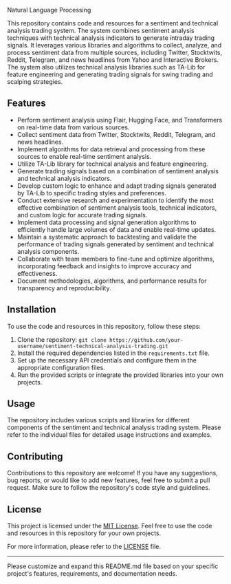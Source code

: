 Natural Language Processing

This repository contains code and resources for a sentiment and technical analysis trading system. The system combines sentiment analysis techniques with technical analysis indicators to generate intraday trading signals. It leverages various libraries and algorithms to collect, analyze, and process sentiment data from multiple sources, including Twitter, Stocktwits, Reddit, Telegram, and news headlines from Yahoo and Interactive Brokers. The system also utilizes technical analysis libraries such as TA-Lib for feature engineering and generating trading signals for swing trading and scalping strategies.

## Features

- Perform sentiment analysis using Flair, Hugging Face, and Transformers on real-time data from various sources.
- Collect sentiment data from Twitter, Stocktwits, Reddit, Telegram, and news headlines.
- Implement algorithms for data retrieval and processing from these sources to enable real-time sentiment analysis.
- Utilize TA-Lib library for technical analysis and feature engineering.
- Generate trading signals based on a combination of sentiment analysis and technical analysis indicators.
- Develop custom logic to enhance and adapt trading signals generated by TA-Lib to specific trading styles and preferences.
- Conduct extensive research and experimentation to identify the most effective combination of sentiment analysis tools, technical indicators, and custom logic for accurate trading signals.
- Implement data processing and signal generation algorithms to efficiently handle large volumes of data and enable real-time updates.
- Maintain a systematic approach to backtesting and validate the performance of trading signals generated by sentiment and technical analysis components.
- Collaborate with team members to fine-tune and optimize algorithms, incorporating feedback and insights to improve accuracy and effectiveness.
- Document methodologies, algorithms, and performance results for transparency and reproducibility.

## Installation

To use the code and resources in this repository, follow these steps:

1. Clone the repository: `git clone https://github.com/your-username/sentiment-technical-analysis-trading.git`
2. Install the required dependencies listed in the `requirements.txt` file.
3. Set up the necessary API credentials and configure them in the appropriate configuration files.
4. Run the provided scripts or integrate the provided libraries into your own projects.

## Usage

The repository includes various scripts and libraries for different components of the sentiment and technical analysis trading system. Please refer to the individual files for detailed usage instructions and examples.

## Contributing

Contributions to this repository are welcome! If you have any suggestions, bug reports, or would like to add new features, feel free to submit a pull request. Make sure to follow the repository's code style and guidelines.

## License

This project is licensed under the [MIT License](LICENSE). Feel free to use the code and resources in this repository for your own projects.

For more information, please refer to the [LICENSE](LICENSE) file.

---

Please customize and expand this README.md file based on your specific project's features, requirements, and documentation needs.
